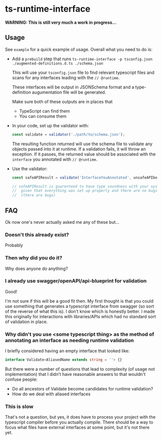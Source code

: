 # ts-runtime-interface 

**WARNING: This is still very much a work in progress...**

## Usage

See `example` for a quick example of usage. Overall what you need to do is:

 * Add a `prebuild` step that runs `ts-runtime-interface -p tsconfig.json ./augmented-definitions.d.ts ./schema.json` 

    This will use your `tsconfig.json` file to find relevant typescript files and scans for any interfaces leading with the `// @runtime`.

    These interfaces will be output in JSONSchema format and a type-definition augumentation file will be generated.

    Make sure both of these outputs are in places that 

    * TypeScript can find them 
    * You can consume them

 * In your code, set up the validator with:

    ```typescript
    const validate = validator('./path/to/schema.json');
    ```

    The resulting function returned will use the schema file to validate any objects passed into it at runtime.  If a validation fails, it will throw an exception.  If it passes, the returned value should be associated with the `interface` you annotated with `// @runtime`.

 * Use the validator:

    ```typescript
    const safeAPIResult = validate('InterfaceYouAnnotated', unsafeAPIbody);

    // safeAPIResult is guarenteed to have type soundness with your system
    //  given that everything was set up properly and there are no bugs
    //  (there are bugs)
    ```


## FAQ  

Ok now one's never actually asked me any of these but...

### Doesn't this already exist?

Probably

### Then why did you do it? 

Why does anyone do anything? 

### I already use swagger/openAPI/api-blueprint for validation

Good!

I'm not sure if this will be a good fit then. My first thought is that you could use something that generates a typescript interface from swagger (so sort of the reverse of what this is).  I don't know which is honestly better.  I made this originally for interactions with libraries/APIs which had no standard sort of validation in place. 

### Why didn't you use \<some typescript thing\> as the method of annotating an interface as needing runtime validation

I briefly considered having an empty interface that looked like: 

```typescript
interface Validate<AliasedName extends string = ''> {}
```

But there were a number of questions that lead to complexity (of usage not implementation) that I didn't have reasonable answers to that wouldn't confuse people:

 * Do all ancestors of Validate become candidates for runtime validation?
 * How do we deal with aliased interfaces

### This is slow

That's not a question, but yes, it does have to process your project with the typescript compiler before you actually compile. There should be a way to focus what files have external interfaces at some point, but it's not there yet. 
